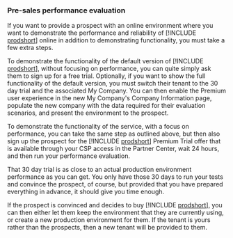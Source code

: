 ### Pre-sales performance evaluation

If you want to provide a prospect with an online environment where you want to demonstrate the performance and reliability of [!INCLUDE [prodshort](../developer/includes/prodshort.md)] online in addition to demonstrating functionality, you must take a few extra steps.  

To demonstrate the functionality of the default version of [!INCLUDE [prodshort](../developer/includes/prodshort.md)], without focusing on performance, you can quite simply ask them to sign up for a free trial. Optionally, if you want to show the full functionality of the default version, you must switch their tenant to the 30 day trial and the associated My Company. You can then enable the Premium user experience in the new My Company's Company Information page, populate the new company with the data required for their evaluation scenarios, and present the environment to the prospect.  

To demonstrate the functionality of the service, with a focus on performance, you can take the same step as outlined above, but then also sign up the prospect for the [!INCLUDE [prodshort](../developer/includes/prodshort.md)] Premium Trial offer that is available through your CSP access in the Partner Center, wait 24 hours, and then run your performance evaluation.  

That 30 day trial is as close to an actual production environment performance as you can get. You only have those 30 days to run your tests and convince the prospect, of course, but provided that you have prepared everything in advance, it should give you time enough.  

If the prospect is convinced and decides to buy [!INCLUDE [prodshort](../developer/includes/prodshort.md)], you can then either let them keep the environment that they are currently using, or create a new production environment for them. If the tenant is yours rather than the prospects, then a new tenant will be provided to them.  